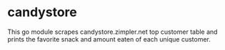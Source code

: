 # candystore

This go module scrapes candystore.zimpler.net top customer table and prints the favorite snack and amount eaten of each unique customer. 
